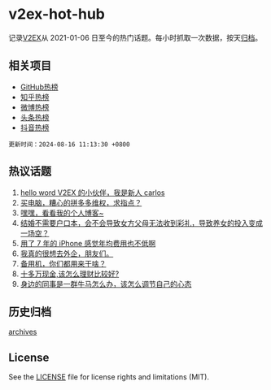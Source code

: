 # v2ex-hot-hub

 记录[V2EX](https://www.v2ex.com/)从 2021-01-06 日至今的热门话题。每小时抓取一次数据，按天[归档](archives)。
 
 ## 相关项目

- [GitHub热榜](https://github.com/lonnyzhang423/github-hot-hub)
- [知乎热榜](https://github.com/lonnyzhang423/zhihu-hot-hub)
- [微博热榜](https://github.com/lonnyzhang423/weibo-hot-hub)
- [头条热榜](https://github.com/lonnyzhang423/toutiao-hot-hub)
- [抖音热榜](https://github.com/lonnyzhang423/douyin-hot-hub)


 `更新时间：2024-08-16 11:13:30 +0800`

## 热议话题

1. [hello word V2EX 的小伙伴，我是新人 carlos](https://www.v2ex.com/t/1065313)
1. [买电脑，糟心的拼多多维权，求指点？](https://www.v2ex.com/t/1065254)
1. [嘿嘿，看看我的个人博客~](https://www.v2ex.com/t/1065171)
1. [结婚不需要户口本，会不会导致女方父母无法收到彩礼，导致养女的投入变成一场空？](https://www.v2ex.com/t/1065275)
1. [用了 7 年的 iPhone 感觉年均费用也不低啊](https://www.v2ex.com/t/1065210)
1. [我真的很想去外企，朋友们。](https://www.v2ex.com/t/1065194)
1. [备用机，你们都用来干啥？](https://www.v2ex.com/t/1065383)
1. [十多万现金,该怎么理财比较好?](https://www.v2ex.com/t/1065203)
1. [身边的同事是一群牛马怎么办，该怎么调节自己的心态](https://www.v2ex.com/t/1065426)

## 历史归档

[archives](archives)

## License

See the [LICENSE](LICENSE) file for license rights and limitations (MIT).
